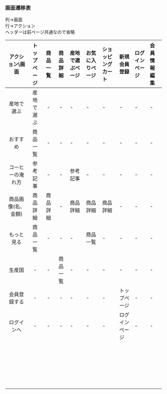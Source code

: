 ### 画面遷移表
列→画面<br>
行→アクション<br>
ヘッダーは前ページ共通なので省略<br>


|アクション\画面|トップページ|商品一覧|商品詳細|産地で選ぶページ|お気に入りページ|ショッピングカート|新規会員登録|ログインページ|会員情報編集|
|:---:|:---:|:---:|:---:|:---|:---|:---|:---|:---|:---|
|産地で選ぶ|産地で選ぶ|-|-|-|-|-|-|-|-|
|おすすめ|商品一覧|-|-|-|-|-|-|-|-|
|コーヒーの淹れ方|参考記事|-|-|参考記事|-|-|-|-|-|
|商品画像(名、金額)|商品詳細|商品詳細|-|商品詳細|商品詳細|商品詳細|-|-|-|
|もっと見る|商品一覧|-|-|-|商品一覧|-|-|-|-|
|生産国|-|-|商品一覧|-|-|-|-|-|-|
|会員登録する|-|-|-|-|-|-|トップページ|-|-|
|ログインへ|-|-|-|-|-|-|ログインページ|-|-|
|||||||||||
|||||||||||
|||||||||||
|||||||||||
|||||||||||
|||||||||||
|||||||||||
|||||||||||
|||||||||||
|||||||||||
|||||||||||
|||||||||||
|||||||||||
|||||||||||
|||||||||||
|||||||||||
|||||||||||
|||||||||||
|||||||||||
|||||||||||
|||||||||||
|||||||||||
|||||||||||
|||||||||||
|||||||||||
